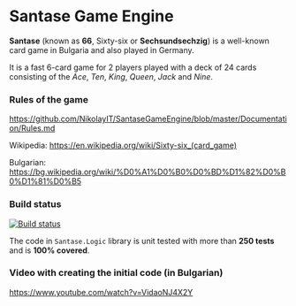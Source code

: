# Santase Game Engine

**Santase** (known as **66**, Sixty-six or **Sechsundsechzig**) is a well-known card game in Bulgaria and also played in Germany.

It is a fast 6-card game for 2 players played with a deck of 24 cards consisting of the _Ace_, _Ten_, _King_, _Queen_, _Jack_ and _Nine_.

### Rules of the game

https://github.com/NikolayIT/SantaseGameEngine/blob/master/Documentation/Rules.md

Wikipedia: https://en.wikipedia.org/wiki/Sixty-six_(card_game)

Bulgarian: https://bg.wikipedia.org/wiki/%D0%A1%D0%B0%D0%BD%D1%82%D0%B0%D1%81%D0%B5

### Build status

[![Build status](https://ci.appveyor.com/api/projects/status/sm52qf5lrl9891em?svg=true)](https://ci.appveyor.com/project/NikolayIT/santasegameengine)

The code in `Santase.Logic` library is unit tested with more than **250 tests** and is **100% covered**.

### Video with creating the initial code (in Bulgarian)

https://www.youtube.com/watch?v=VidaoNJ4X2Y
